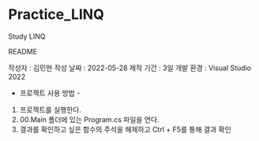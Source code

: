 # Practice_LINQ
 Study LINQ
 
README

작성자  	: 김민현
작성 날짜 	: 2022-05-28
제작 기간 	: 3일
개발 환경 	: Visual Studio 2022


- 프로젝트 사용 방법 -

1. 프로젝트를 실행한다.
2. 00.Main 폴더에 있는 Program.cs 파일을 연다.
3. 결과를 확인하고 싶은 함수의 주석을 해제하고 Ctrl + F5를 통해 결과 확인

